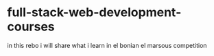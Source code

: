 # full-stack-web-development-courses
in this rebo i will share what i learn in el bonian el marsous competition
